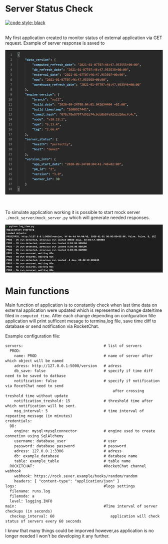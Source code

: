 Server Status Check
============ 
[![code style: black](https://img.shields.io/static/v1?label=code%20style&message=black&color=black&style=flat-square)](https://github.com/psf/black)&nbsp;

<br/>
My first application created to monitor status of external application via GET request. Example of server 
response is saved to<br/>

![example](readme/example.png)

<br/>

To simulate application working it is possible to start mock server `./mock_server/mock_server.py` which will generate needed responses.

![exampleRun](readme/exampleRun.png)

Main functions</br>
===============
Main function of application is to constantly check when last time data on external application were updated which is represented in change date/time filed in `computed_time`. 
After each change depending on confguration fille application will print sufficent mesage to termina,log file, save time diff to database or send notification via RocketChat.

Example configuration file:
```
servers:                                    # list of servers
  PROD:   
    name: PROD                              # name of server after which object will be named 
    adress: http://127.0.0.1:5000/version   # adress
    db_save: false                          # specify if time diff need to be saved to datbase
    notification: false                     # specify if notification via RocetChat need to send 
                                                after crossing treshold time without update
    notification_treshold: 15               # threshold time after which notification will be sent. 
    msg_interval: 5                         # time interval of repeating message (in minutes)
credentials:
  DB:
    engine: mysql+mysqlconnector            # engine used to create connetion using SqlAlchemy
    username: database_user                 # user
    password: database_password             # password
    adress: 127.0.0.1:3306                  # adress
    db: example_database                    # database name
    table: example_table                    # table name
  ROCKETCHAT:                               #RocketChat channel webhook
    webhook: https://rock.sever.example/hooks/random/random
    headers: { "content-type": "application/json" }
logs:                                       #logs settings
  filename: runs.log
  filemode: a
  level: logging.INFO
main:                                       #Time interval of server checkups (in seconds)
  checkup_interval: 60                         application will check status of servers every 60 seconds
```

I know that many things could be imporved however,as application is no longer needed I won't be developing it any further.

